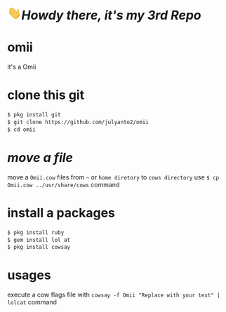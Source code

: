 # <img src="https://github.com/julyanto2/julyanto2/blob/main/Hi.gif" width="32px"><i>Howdy there, it's my 3rd Repo</i>
# omii
it's a Omii

# clone this git
```bash
$ pkg install git
$ git clone https://github.com/julyanto2/omii
$ cd omii
```

# <i>move a file</i>
move a ```Omii.cow``` files from ```~``` or
```home diretory``` to ```cows directory```
use ```$ cp Omii.cow ../usr/share/cows``` command
# install a packages
```bash
$ pkg install ruby
$ gem install lol at
$ pkg install cowsay
```
# usages
execute a cow flags file with ```cowsay -f Omii "Replace with your text" | lolcat``` command
